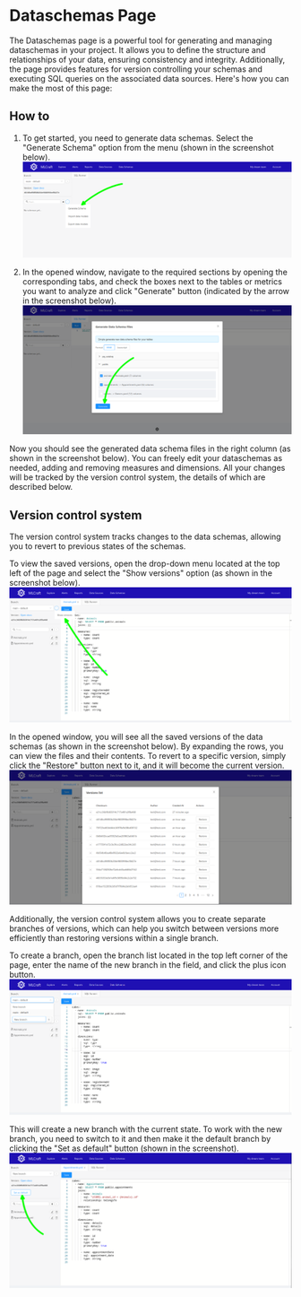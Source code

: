 # Dataschemas Page

The Dataschemas page is a powerful tool for generating and managing dataschemas in your project. It allows you to define the structure and relationships of your data, ensuring consistency and integrity. Additionally, the page provides features for version controlling your schemas and executing SQL queries on the associated data sources. Here's how you can make the most of this page:

## How to

1. To get started, you need to generate data schemas. Select the "Generate Schema" option from the menu (shown in the screenshot below).
![Generate Schema button](/docs/images/dataschemas1.png)

2. In the opened window, navigate to the required sections by opening the corresponding tabs, and check the boxes next to the tables or metrics you want to analyze and click "Generate" button (indicated by the arrow in the screenshot below).
![Checkboxes](/docs/images/dataschemas2.png)

Now you should see the generated data schema files in the right column (as shown in the screenshot below). You can freely edit your dataschemas as needed, adding and removing measures and dimensions. All your changes will be tracked by the version control system, the details of which are described below.

## Version control system

The version control system tracks changes to the data schemas, allowing you to revert to previous states of the schemas.

To view the saved versions, open the drop-down menu located at the top left of the page and select the "Show versions" option (as shown in the screenshot below).
![Versions](/docs/images/dataschemas3.png)

In the opened window, you will see all the saved versions of the data schemas (as shown in the screenshot below). By expanding the rows, you can view the files and their contents. To revert to a specific version, simply click the "Restore" button next to it, and it will become the current version.
![Restore version](/docs/images/dataschemas4.png)

Additionally, the version control system allows you to create separate branches of versions, which can help you switch between versions more efficiently than restoring versions within a single branch.

To create a branch, open the branch list located in the top left corner of the page, enter the name of the new branch in the field, and click the plus icon button.
![New branch](/docs/images/dataschemas5.png)

This will create a new branch with the current state. To work with the new branch, you need to switch to it and then make it the default branch by clicking the "Set as default" button (shown in the screenshot).
![New branch](/docs/images/dataschemas6.png)
